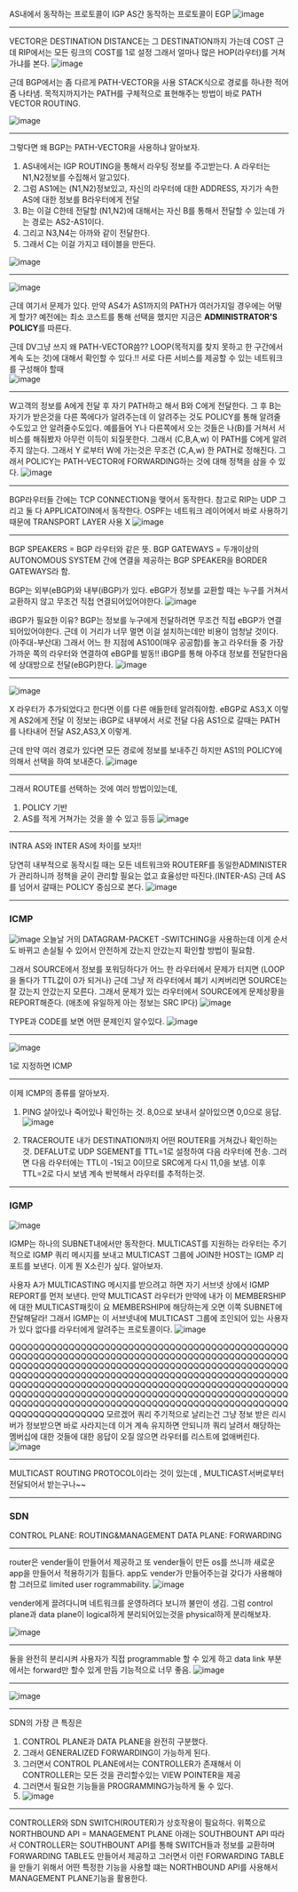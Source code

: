 AS내에서 동작하는 프로토콜이 IGP
AS간 동작하는 프로토콜이 EGP
![image](https://github.com/yybmion/network/assets/113106136/32b90dcf-68aa-4691-bae8-53c305caa129)

___

VECTOR은 DESTINATION
DISTANCE는 그 DESTINATION까지 가는데 COST
근데 RIP에서는 모든 링크의 COST를 1로 설정 그래서 얼마나 많은 HOP(라우터)를 거쳐가냐를 본다.
![image](https://github.com/yybmion/network/assets/113106136/0da59f12-0dbe-42eb-b346-81b7eb51ee7f)
 
근데 BGP에서는 좀 다르게 PATH-VECTOR을 사용
STACK식으로 경로를 하나한 적어줌 나타냄. 목적지까지가는 PATH를 구체적으로 표현해주는 방법이 바로
PATH VECTOR ROUTING.

![image](https://github.com/yybmion/network/assets/113106136/c8496b04-f2d5-47f3-a3b9-2fcbaebb4c4f)

___

그렇다면 왜 BGP는 PATH-VECTOR을 사용하냐 알아보자.

1. AS내에서는 IGP ROUTING을 통해서 라우팅 정보를 주고받는다. A 라우터는 N1,N2정보를 수집해서 알고있다.
2. 그럼 AS1에는 (N1,N2)정보있고, 자신의 라우터에 대한 ADDRESS, 자기가 속한 AS에 대한 정보를 B라우터에게 전달 
3. B는 이걸 C한테 전달할 (N1,N2)에 대해서는 자신 B를 통해서 전달할 수 있는데 가는 경로는 AS2-AS1이다.
4. 그리고 N3,N4는 아까와 같이 전달한다.    
5. 그래서 C는 이걸 가지고 테이블을 만든다.

![image](https://github.com/yybmion/network/assets/113106136/8c0fa165-0558-4faf-8f2f-25de345eae73)

___
![image](https://github.com/yybmion/network/assets/113106136/95899942-439a-4449-ac4e-db2826db4492)

근데 여기서 문제가 있다. 만약 AS4가 AS1까지의 PATH가 여러가지일 경우에는 어떻게 할가?
예전에는 최소 코스트를 통해 선택을 했지만 지금은 **ADMINISTRATOR'S POLICY**를 따른다.

근데 DV그냥 쓰지 왜 PATH-VECTOR씀??
LOOP(목적지를 찾지 못하고 한 구간에서 계속 도는 것)에 대해서 확인할 수 있다.!!
서로 다른 서비스를 제공할 수 있는 네트워크를 구성해야 할때  
![image](https://github.com/yybmion/network/assets/113106136/aeb8c15f-5578-41ae-9210-26fd23f32b1b)

___

W고객의 정보를 A에게 전달 후 자기 PATH하고 해서 B와 C에게 전달한다. 그 후 B는 자기가 받은것을
다른 쪽에다가 알려주는데 이 알려주는 것도 POLICY를 통해 알려줄 수도있고 안 알려줄수도있다.
예를들어 Y나 다른쪽에서 오는 것들은 나(B)를 거쳐서 서비스를 해줘봤자 아무런 이득이 되질못한다.
그래서 (C,B,A,w) 이 PATH를 C에게 알려주지 않는다. 그래서 Y 로부터 W에 가는것은 무조건 (C,A,w) 한 PATH로 정해진다.
그래서 POLICY는 PATH-VECTOR에 FORWARDING하는 것에 대해 정책을 삼을 수 있다. 
![image](https://github.com/yybmion/network/assets/113106136/99802eda-2e14-4d18-84a8-7fb45defbc2e)

___

BGP라우터들 간에는 TCP CONNECTION을 맺어서 동작한다. 
참고로 RIP는 UDP 그리고 둘 다 APPLICATOIN에서 동작한다. 
OSPF는 네트워크 레이어에서 바로 사용하기 때문에 TRANSPORT LAYER 사용 X 
![image](https://github.com/yybmion/network/assets/113106136/897daa9d-7ae6-4641-bc9b-337a43edca8b)

___

BGP SPEAKERS = BGP 라우터와 같은 뜻. 
BGP GATEWAYS = 두개이상의 AUTONOMOUS SYSTEM 간에 연결을 제공하는 BGP SPEAKER을 BORDER GATEWAYS라 함.

BGP는 외부(eBGP)와 내부(iBGP)가 있다.
eBGP가 정보를 교환할 때는 누구를 거쳐서 교환하지 않고 무조건 직접 연결되어있어야한다.
![image](https://github.com/yybmion/network/assets/113106136/cacca804-bad9-442d-a0ca-a9c9a40cbb36)

iBGP가 필요한 이유?
BGP는 정보를 누구에게 전달하려면 무조건 직접 eBGP가 연결되어있어야한다.
근데 이 거리가 너무 멀면 이걸 설치하는데만 비용이 엄청날 것이다. (아주대-부산대)
그래서 어느 한 지점에 AS100(매우 공공함)를 놓고 라우터들 중 가장 가까운 쪽의 라우터와 연결하여 eBGP를 발동!!
iBGP를 통해 아주대 정보를 전달한다음에 상대방으로 전달(eBGP)한다.
![image](https://github.com/yybmion/network/assets/113106136/174a0e1f-d1e3-4849-90d1-92d52bb434ab)

___

![image](https://github.com/yybmion/network/assets/113106136/a84d8d49-5a53-4151-bf24-2cb1253e8f22)

X 라우터가 추가되었다고 한다면 이를 다른 애들한테 알려줘야함.
eBGP로 AS3,X 이렇게 AS2에게 전달 이 정보는 iBGP로 내부에서 서로 전달 
다음 AS1으로 갈때는 PATH 를 나타내어 전달 AS2,AS3,X 이렇게.

근데 만약 여러 경로가 있다면 모든 경로에 정보를 보내주긴 하지만 AS1의 POLICY에 의해서
선택을 하여 보내준다.
![image](https://github.com/yybmion/network/assets/113106136/08a791e9-f306-41ba-a647-76978dbe9dd6)

___

그래서 ROUTE를 선택하는 것에 여러 방법이있는데,
1. POLICY 기반
2. AS를 적게 거쳐가는 것을 쓸 수 있고 등등
![image](https://github.com/yybmion/network/assets/113106136/f2cd70f2-7748-44f5-8a80-86510551ba3e)

___

INTRA AS와 INTER AS에 차이를 보자!!

당연히 내부적으로 동작시킬 때는 모든 네트워크와 ROUTERF를 동일한ADMINISTER가 관리하니까 정책을
굳이 관리할 필요는 없고 효율성만 따진다.(INTER-AS)
근데 AS를 넘어서 갈때는 POLICY 중심으로 본다. 
![image](https://github.com/yybmion/network/assets/113106136/f47735ce-2915-42e9-b583-0857c948c3db)

___

### ICMP
![image](https://github.com/yybmion/network/assets/113106136/cebd78c1-8d72-4cc8-80c5-b2f0e152b051)
오늘날 거의 DATAGRAM-PACKET -SWITCHING을 사용하는데 이게 순서도 바뀌고 손실될 수 있어서 
안전하게 갔는지 안갔는지 확인할 방법이 필요함.

그래서 SOURCE에서 정보를 포워딩하다가 어느 한 라우터에서 문제가 터지면 (LOOP을 돌다가 TTL값이 0가 되거나)
근데 그냥 저 라우터에서 폐기 시켜버리면 SOURCE는 잘 갔는지 안갔는지 모른다. 
그래서 문제가 있는 라우터에서 SOURCE에게 문제상황을 REPORT해준다. (애초에 유일하게 아는 정보는 SRC IP다)
![image](https://github.com/yybmion/network/assets/113106136/2c6fbe42-deb6-467a-aceb-ef26cb2f25fc)

TYPE과 CODE를 보면 어떤 문제인지 알수있다. 
![image](https://github.com/yybmion/network/assets/113106136/56a49bf3-76e3-425c-9a12-42ba2d039497)

___
![image](https://github.com/yybmion/network/assets/113106136/c0faba0e-aeaf-4201-a278-2f1d4cbb43e9)

1로 지정하면 ICMP
___
이제 ICMP의 종류를 알아보자.
1. PING
살아있나 죽어있나 확인하는 것.
8,0으로 보내서 살아있으면 0,0으로 응답.
![image](https://github.com/yybmion/network/assets/113106136/cb3bc95a-cd5c-4a28-b6e9-ffd2e6bccc21)

2. TRACEROUTE
내가 DESTINATION까지 어떤 ROUTER를 거쳐갔나 확인하는 것.
DEFALUT로 UDP SGEMENT를 TTL=1로 설정하여 다음 라우터에 전송.
그러면 다음 라우터에는 TTL이 -1되고 0이므로 SRC에게 다시 11,0을 보냄.
이후 TTL=2로 다시 보냄 계속 반복해서 라우터를 추적하는것.

___
### IGMP 
![image](https://github.com/yybmion/network/assets/113106136/4c0938c5-f601-40f0-9471-3bfdf385b840)

IGMP는 하나의 SUBNET내에서만 동작한다. 
MULTICAST를 지원하는 라우터는 주기적으로 IGMP 쿼리 메시지를 보내고 MULTICAST 그룹에 JOIN한
HOST는 IGMP 리포트를 보낸다. 이게 뭔 X소린가 싶다. 알아보자.

사용자 A가 MULTICASTING 메시지를 받으려고 하면 자기 서브넷 상에서 IGMP REPORT를 먼저 보낸다. 
만약 MULTICAST 라우터가 만약에 내가 이 MEMBERSHIP에 대한  MULTICAST패킷이 요 MEMBERSHIP에 해당하는게 오면
이쪽 SUBNET에 잔달해달라!
그래서 IGMP는 이 서브넷내에 MULTICAST 그룹에 조인되어 있는 사용자가 있다 없다를 라우터에게 알려주는 
프로토콜이다. 
![image](https://github.com/yybmion/network/assets/113106136/0e959c71-3bb6-4815-8689-58d9c3ef57c6)

QQQQQQQQQQQQQQQQQQQQQQQQQQQQQQQQQQQQQQQQQQQQQQQQQQQQQQQQQQQQQQQQQQQQQQQQQQQQQQQQQQQQQQQQQQQQQQQQQQQQQQQQQQQQQQQQQQQQQQQQQQQQQQQQQQQQQQQQQQQQQQQQQQQQQQQQQQQQQQQQQQQQQQQQQQQQQQQQQQQQQQQQQQQQQQQQQQQQQQQQQQQQQQQQQQQQQQQQQQQQQQQQQQQQQQQQQQQQQQQQQQQQQQQQQQQQQQQQQQQQQQQQQQQQQQQQQQQQQQQQQQQQQQQQQQQQQQQQQQQQQQQQQQQQQQQQQQQQQQQQQQQQQQQQQQQQQQQQQQQQQQQQQ
모르겠어 쿼리 주기적으로 날리는건 그냥 정보 받은 리시버가 정보받으면 바로 사라지는데 이거 계속 유지하면 안되니까
쿼리 날려서 해당하는 멤버십에 대한 것들에 대한 응답이 오질 않으면 라우터를 리스트에 없애버린다.
![image](https://github.com/yybmion/network/assets/113106136/b9de642c-97b7-4577-85dc-50428a5cf759)

___
MULTICAST ROUTING PROTOCOL이라는 것이 있는데 , MULTICAST서버로부터 전달되어서 받는구나~~
___

### SDN

CONTROL PLANE: ROUTING&MANAGEMENT
DATA PLANE: FORWARDING 
 
___

router은 vender들이 만들어서 제공하고 또 vender들이 만든 os를 쓰니까 새로운 app을 만들어서
적용하기가 힘들다. app도 vender가 만들어주는걸 갖다가 사용해야함 
그러므로 limited user rogrammability.
![image](https://github.com/yybmion/network/assets/113106136/648053a9-36e7-4156-9d6f-3a76484dbeaf)

vender에게 끌려다니며 네트워크를 운영하려다 보니까 불만이 생김.
그럼 control plane과 data plane이 logical하게 분리되어있는것을 physical하게 분리해보자.

![image](https://github.com/yybmion/network/assets/113106136/e4a96e1a-98e5-43e2-997c-d87e5a70b66b)

___

둘을 완전히 분리시켜 사용자가 직접 programmable 할 수 있게 하고 data link 부분에서는 forward만 할수 있게 만듬
기능적으로 너무 좋음.
![image](https://github.com/yybmion/network/assets/113106136/878ad761-8443-439a-9352-d9235fbd7c62)

___
![image](https://github.com/yybmion/network/assets/113106136/f25108a4-4454-4284-8e41-29bd549e6528)

___
SDN의 가장 큰 특징은 
1. CONTROL PLANE과 DATA PLANE을 완전히 구분했다. 
2. 그래서 GENERALIZED FORWARDING이 가능하게 된다.
3. 그러면서 CONTROL PLANE에서는 CONTROLLER가 존재해서 이 CONTROLLER는 모든 것을 관리할수있는 VIEW POINTER을 제공
4. 그러면서 필요한 기능들을 PROGRAMMING가능하게 둘 수 있다. 
5. ![image](https://github.com/yybmion/network/assets/113106136/9ee3d50e-1861-421f-bcb8-f93def20a056)
___

CONTROLLER와 SDN SWITCH(ROUTER)가 상호작용이 필요하다. 위쪽으로 NORTHBOUND API = MANAGEMENT PLANE
아래는 SOUTHBOUNT API 
따라서 CONTROLLER는 SOUTHBOUNT API를 통해 SWITCH들과 정보를 교환하며 FORWARDING TABLE도 만들어서 제공하고 
그러면서 이런 FORWARDING TABLE을 만들기 위해서 어떤 특정한 기능을 사용할 떄는 NORTHBOUND API를 사용해서 
MANAGEMENT PLANE기능을 활용한다. 










 
